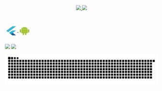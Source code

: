 

<div align="center">
 <br>
  <a href="https://github.com/fiehvaz">
  <img height="180em" src="https://github-readme-stats.vercel.app/api?username=fiehvaz&show_icons=true&theme=github_dark&include_all_commits=true&count_private=true"/>
  <img height="180em" src="https://github-readme-stats.vercel.app/api/top-langs/?username=fiehvaz&layout=compact&langs_count=7&theme=github_dark"/>
</div>
  
<div style="display: inline_block"><br><br><br>
  <img align="center" alt="Fi-Flutter" height="30" width="40" src="https://github.com/devicons/devicon/blob/master/icons/flutter/flutter-original.svg">
 <img align="center" alt="Fi-Android" height="30" width="40" src="https://github.com/devicons/devicon/blob/master/icons/android/android-original.svg">
</div>
  
  ##
 
<div> 
 
   <a href = "mailto:vaz.louren@gmail.com"><img src="https://img.shields.io/badge/-Gmail-%23333?style=for-the-badge&logo=gmail&logoColor=white" target="_blank"></a>
  <a href="https://www.linkedin.com/in/filipe-vaz-louren%C3%A7o/" target="_blank"><img src="https://img.shields.io/badge/-LinkedIn-%230077B5?style=for-the-badge&logo=linkedin&logoColor=white" target="_blank"></a> 
 
  ![Snake animation](https://github.com/fiehvaz/fiehvaz/blob/output/github-contribution-grid-snake.svg)
 
</div>

